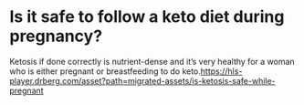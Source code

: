 # Is it safe to follow a keto diet during pregnancy?

Ketosis if done correctly is nutrient-dense and it’s very healthy for a woman who is either pregnant or breastfeeding to do keto.https://hls-player.drberg.com/asset?path=migrated-assets/is-ketosis-safe-while-pregnant